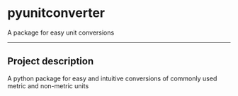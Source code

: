 # **pyunitconverter**
A package for easy unit conversions

*****

## Project description

A python package for easy and intuitive conversions of commonly used metric and non-metric units
